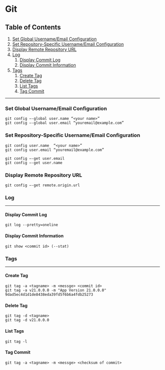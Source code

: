 # Git

##  Table of Contents
1. [Set Global Username/Email Configuration](#set-global-usernameemail-configuration)
2. [Set Repository-Specific Username/Email Configuration](#set-repository-specific-usernameemail-configuration)
3. [Display Remote Repository URL](#display-remote-repository-url)
4. [Log](#log)
    1. [Display Commit Log](#display-commit-log)
    2. [Display Commit Information](#display-commit-information)
5. [Tags](#tags)
    1. [Create Tag](#create-tag)
    2. [Delete Tag](#delete-tag)
    3. [List Tags](#list-tags)
    4. [Tag Commit](#tag-commit)

***

### **Set Global Username/Email Configuration**
    git config –-global user.name “<your name>”
    git config –-global user.email “youremail@example.com”

### **Set Repository-Specific Username/Email Configuration**
    git config user.name  “<your name>”
    git config user.email “youremail@example.com”

    git config –-get user.email
    git config –-get user.name

### **Display Remote Repository URL**
    git config –-get remote.origin.url 
    
### Log
---
#### Display Commit Log
    git log --pretty=oneline

#### Display Commit Information
    git show <commit id> (--stat)

### **Tags**
---
#### **Create Tag**
    git tag -a <tagname> -m <messge> <commit id>
    git tag -a v21.0.0.0 -m "App Version 21.0.0.0" 9dad5ec4d1d1de8438eda39fd5f6b6a4fdb25273

#### **Delete Tag**
    git tag -d <tagname>
    git tag -d v21.0.0.0

#### **List Tags**
    git tag -l

#### **Tag Commit**
    git tag -a <tagname> -m <messge> <checksum of commit>

